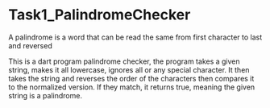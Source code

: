 # Task1_PalindromeChecker

A palindrome is a word that can be read the same from first character to last and reversed

This is a dart program palindrome checker, the program takes a given string, makes it all lowercase, ignores all or any special character.
It then takes the string and reverses the order of the characters then compares it to the normalized version.
If they match, it returns true, meaning the given string is a palindrome.
